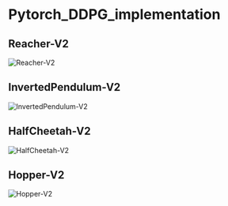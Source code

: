 # Pytorch_DDPG_implementation

## Reacher-V2
![Reacher-V2](https://user-images.githubusercontent.com/38174284/135717015-ccebf2b3-eb7f-45be-b9e4-0afd9ac6cf68.jpg)

## InvertedPendulum-V2
![InvertedPendulum-V2](https://user-images.githubusercontent.com/38174284/135717026-248c1d40-bee2-4d19-af97-b3317f759dab.jpg)

## HalfCheetah-V2
![HalfCheetah-V2](https://user-images.githubusercontent.com/38174284/135717029-543fc672-efdd-4215-a712-97f9c4358dce.jpg)

## Hopper-V2
![Hopper-V2](https://user-images.githubusercontent.com/38174284/135717032-d6359101-63cc-4865-a558-97ee5d9ef436.jpg)
